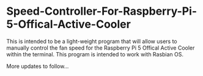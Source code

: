 # Speed-Controller-For-Raspberry-Pi-5-Offical-Active-Cooler

This is intended to be a light-weight program that will allow users to manually control the fan speed for the Raspberry Pi 5 Offical Active Cooler within the terminal. This program is intended to work with Rasbian OS.

More updates to follow...
